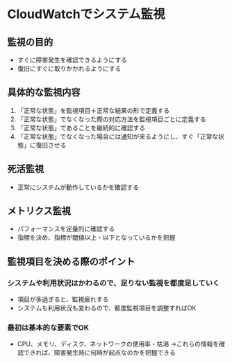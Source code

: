 # CloudWatchでシステム監視
## 監視の目的
* すぐに障害発生を確認できるようにする
* 復旧にすぐに取りかかれるようにする

## 具体的な監視内容
1. 「正常な状態」を監視項目＋正常な結果の形で定義する
1. 「正常な状態」でなくなった際の対応方法を監視項目ごとに定義する
1. 「正常な状態」であることを継続的に確認する
1. 「正常な状態」でなくなった場合には通知が来るようにし、すぐ「正常な状態」に復旧させる

## 死活監視
* 正常にシステムが動作しているかを確認する

## メトリクス監視
* パフォーマンスを定量的に確認する
* 指標を決め、指標が閾値以上・以下となっているかを把握

## 監視項目を決める際のポイント
### システムや利用状況はかわるので、足りない監視を都度足していく
* 項目が多過ぎると、監視疲れする
* システムも利用状況も変わるので、都度監視項目を調整すればOK

### 最初は基本的な要素でOK
* CPU、メモリ、ディスク、ネットワークの使用率・枯渇
→これらの情報を確認できれば、障害発生時に何時が起点なのかを把握できる
